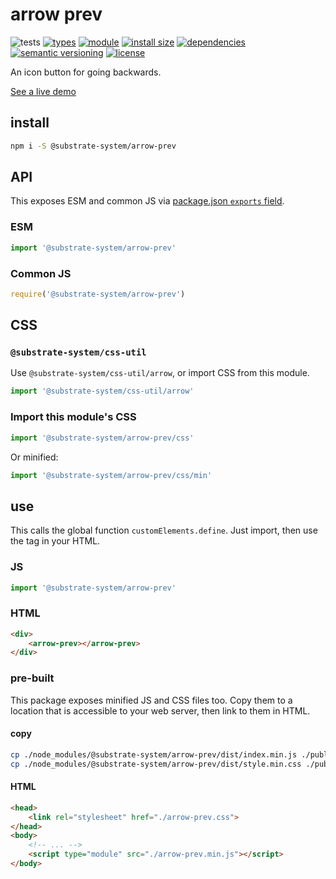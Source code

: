 # arrow prev
![tests](https://github.com/substrate-system/arrow-prev/actions/workflows/nodejs.yml/badge.svg)
[![types](https://img.shields.io/npm/types/@substrate-system/arrow-prev?style=flat-square)](README.md)
[![module](https://img.shields.io/badge/module-ESM%2FCJS-blue?style=flat-square)](README.md)
[![install size](https://packagephobia.com/badge?p=@substrate-system/arrow-prev)](https://packagephobia.com/result?p=@substrate-system/arrow-prev)
[![dependencies](https://img.shields.io/badge/dependencies-zero-brightgreen.svg?style=flat-square)](package.json)
[![semantic versioning](https://img.shields.io/badge/semver-2.0.0-blue?logo=semver&style=flat-square)](https://semver.org/)
[![license](https://img.shields.io/badge/license-MIT-brightgreen.svg?style=flat-square)](LICENSE)

An icon button for going backwards.

[See a live demo](https://substrate-system.github.io/arrow-prev/)

<!-- toc -->

## install

```sh
npm i -S @substrate-system/arrow-prev
```

## API

This exposes ESM and common JS via [package.json `exports` field](https://nodejs.org/api/packages.html#exports).

### ESM
```js
import '@substrate-system/arrow-prev'
```

### Common JS
```js
require('@substrate-system/arrow-prev')
```

## CSS

### `@substrate-system/css-util`

Use `@substrate-system/css-util/arrow`, or import CSS from this module.

```js
import '@substrate-system/css-util/arrow'
```

### Import this module's CSS

```js
import '@substrate-system/arrow-prev/css'
```

Or minified:
```js
import '@substrate-system/arrow-prev/css/min'
```

## use
This calls the global function `customElements.define`. Just import, then use
the tag in your HTML.

### JS
```js
import '@substrate-system/arrow-prev'
```

### HTML
```html
<div>
    <arrow-prev></arrow-prev>
</div>
```

### pre-built
This package exposes minified JS and CSS files too. Copy them to a location that is
accessible to your web server, then link to them in HTML.

#### copy
```sh
cp ./node_modules/@substrate-system/arrow-prev/dist/index.min.js ./public/arrow-prev.min.js
cp ./node_modules/@substrate-system/arrow-prev/dist/style.min.css ./public/arrow-prev.css
```

#### HTML
```html
<head>
    <link rel="stylesheet" href="./arrow-prev.css">
</head>
<body>
    <!-- ... -->
    <script type="module" src="./arrow-prev.min.js"></script>
</body>
```
